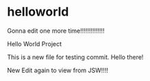 # helloworld
Gonna edit one more time!!!!!!!!!!!!!!

Hello World Project

This is a new file for testing commit.
Hello there!

New Edit again to view from JSW!!!!
